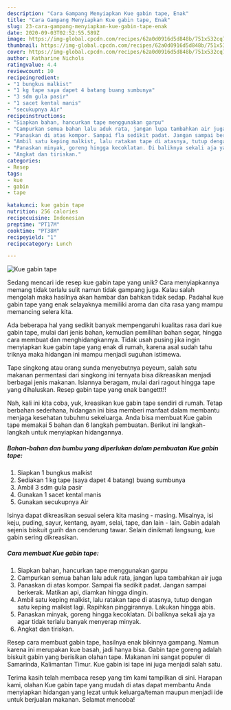 ```yaml
---
description: "Cara Gampang Menyiapkan Kue gabin tape, Enak"
title: "Cara Gampang Menyiapkan Kue gabin tape, Enak"
slug: 23-cara-gampang-menyiapkan-kue-gabin-tape-enak
date: 2020-09-03T02:52:55.589Z
image: https://img-global.cpcdn.com/recipes/62a0d0916d5d848b/751x532cq70/kue-gabin-tape-foto-resep-utama.jpg
thumbnail: https://img-global.cpcdn.com/recipes/62a0d0916d5d848b/751x532cq70/kue-gabin-tape-foto-resep-utama.jpg
cover: https://img-global.cpcdn.com/recipes/62a0d0916d5d848b/751x532cq70/kue-gabin-tape-foto-resep-utama.jpg
author: Katharine Nichols
ratingvalue: 4.4
reviewcount: 10
recipeingredient:
- "1 bungkus malkist"
- "1 kg tape saya dapet 4 batang buang sumbunya"
- "3 sdm gula pasir"
- "1 sacet kental manis"
- "secukupnya Air"
recipeinstructions:
- "Siapkan bahan, hancurkan tape menggunakan garpu"
- "Campurkan semua bahan lalu aduk rata, jangan lupa tambahkan air juga"
- "Panaskan di atas kompor. Sampai fla sedikit padat. Jangan sampai berkerak. Matikan api, diamkan hingga dingin."
- "Ambil satu keping malkist, lalu ratakan tape di atasnya, tutup dengan satu keping malkist lagi. Rapihkan pinggirannya. Lakukan hingga abis."
- "Panaskan minyak, goreng hingga kecoklatan. Di baliknya sekali aja ya agar tidak terlalu banyak menyerap minyak."
- "Angkat dan tiriskan."
categories:
- Resep
tags:
- kue
- gabin
- tape

katakunci: kue gabin tape 
nutrition: 256 calories
recipecuisine: Indonesian
preptime: "PT17M"
cooktime: "PT38M"
recipeyield: "1"
recipecategory: Lunch

---
```



![Kue gabin tape](https://img-global.cpcdn.com/recipes/62a0d0916d5d848b/751x532cq70/kue-gabin-tape-foto-resep-utama.jpg)

Sedang mencari ide resep kue gabin tape yang unik? Cara menyiapkannya memang tidak terlalu sulit namun tidak gampang juga. Kalau salah mengolah maka hasilnya akan hambar dan bahkan tidak sedap. Padahal kue gabin tape yang enak selayaknya memiliki aroma dan cita rasa yang mampu memancing selera kita.

Ada beberapa hal yang sedikit banyak mempengaruhi kualitas rasa dari kue gabin tape, mulai dari jenis bahan, kemudian pemilihan bahan segar, hingga cara membuat dan menghidangkannya. Tidak usah pusing jika ingin menyiapkan kue gabin tape yang enak di rumah, karena asal sudah tahu triknya maka hidangan ini mampu menjadi suguhan istimewa.

Tape singkong atau orang sunda menyebutnya peyeum, salah satu makanan permentasi dari singkong ini ternyata bisa dikreasikan menjadi berbagai jenis makanan. Isiannya beragam, mulai dari ragout hingga tape yang dihaluskan. Resep gabin tape yang enak bangettt!!


Nah, kali ini kita coba, yuk, kreasikan kue gabin tape sendiri di rumah. Tetap berbahan sederhana, hidangan ini bisa memberi manfaat dalam membantu menjaga kesehatan tubuhmu sekeluarga. Anda bisa membuat Kue gabin tape memakai 5 bahan dan 6 langkah pembuatan. Berikut ini langkah-langkah untuk menyiapkan hidangannya.

<!--inarticleads1-->

##### Bahan-bahan dan bumbu yang diperlukan dalam pembuatan Kue gabin tape:

1. Siapkan 1 bungkus malkist
1. Sediakan 1 kg tape (saya dapet 4 batang) buang sumbunya
1. Ambil 3 sdm gula pasir
1. Gunakan 1 sacet kental manis
1. Gunakan secukupnya Air


Isinya dapat dikreasikan sesuai selera kita masing - masing. Misalnya, isi keju, puding, sayur, kentang, ayam, selai, tape, dan lain - lain. Gabin adalah sejenis biskuit gurih dan cenderung tawar. Selain dinikmati langsung, kue gabin sering dikreasikan. 

<!--inarticleads2-->

##### Cara membuat Kue gabin tape:

1. Siapkan bahan, hancurkan tape menggunakan garpu
1. Campurkan semua bahan lalu aduk rata, jangan lupa tambahkan air juga
1. Panaskan di atas kompor. Sampai fla sedikit padat. Jangan sampai berkerak. Matikan api, diamkan hingga dingin.
1. Ambil satu keping malkist, lalu ratakan tape di atasnya, tutup dengan satu keping malkist lagi. Rapihkan pinggirannya. Lakukan hingga abis.
1. Panaskan minyak, goreng hingga kecoklatan. Di baliknya sekali aja ya agar tidak terlalu banyak menyerap minyak.
1. Angkat dan tiriskan.


Resep cara membuat gabin tape, hasilnya enak bikinnya gampang. Namun karena ini merupakan kue basah, jadi hanya bisa. Gabin tape goreng adalah biskuit gabin yang berisikan olahan tape. Makanan ini sangat populer di Samarinda, Kalimantan Timur. Kue gabin isi tape ini juga menjadi salah satu. 

Terima kasih telah membaca resep yang tim kami tampilkan di sini. Harapan kami, olahan Kue gabin tape yang mudah di atas dapat membantu Anda menyiapkan hidangan yang lezat untuk keluarga/teman maupun menjadi ide untuk berjualan makanan. Selamat mencoba!
